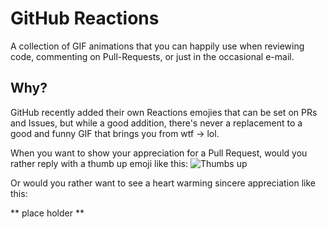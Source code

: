 # GitHub Reactions
A collection of GIF animations that you can happily use when reviewing code, commenting on Pull-Requests, or just in the occasional e-mail.

## Why?
GitHub recently added their own Reactions emojies that can be set on PRs and Issues, but while a good addition, there's never a replacement to a good and funny GIF that brings you from wtf -> lol.

When you want to show your appreciation for a Pull Request, would you rather reply with a thumb up emoji like this:
![Thumbs up](https://cloud.githubusercontent.com/assets/25792/13683303/d55b8b7e-e6ba-11e5-9b31-59a8db92e456.gif)

Or would you rather want to see a heart warming sincere appreciation like this:

** place holder **
